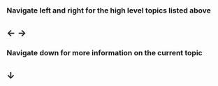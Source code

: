 
### Navigate left and right for the high level topics listed above
## &larr;    &rarr;


### Navigate down for more information on the current topic
## &darr;

